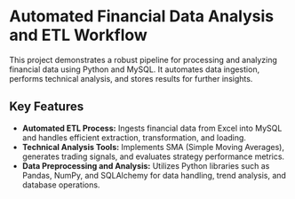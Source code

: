 <h1>Automated Financial Data Analysis and ETL Workflow</h1>

<p>This project demonstrates a robust pipeline for processing and analyzing financial data using Python and MySQL. It automates data ingestion, performs technical analysis, and stores results for further insights.</p>

<h2>Key Features</h2>
<ul>
    <li><strong>Automated ETL Process:</strong> Ingests financial data from Excel into MySQL and handles efficient extraction, transformation, and loading.</li>
    <li><strong>Technical Analysis Tools:</strong> Implements SMA (Simple Moving Averages), generates trading signals, and evaluates strategy performance metrics.</li>
    <li><strong>Data Preprocessing and Analysis:</strong> Utilizes Python libraries such as Pandas, NumPy, and SQLAlchemy for data handling, trend analysis, and database operations.</li>
</ul>
